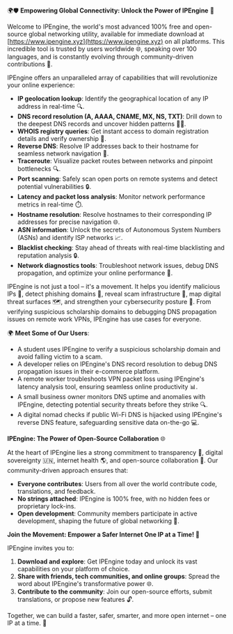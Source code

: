 🌍🛡️ **Empowering Global Connectivity: Unlock the Power of IPEngine** 🚀

Welcome to IPEngine, the world's most advanced 100% free and open-source global networking utility, available for immediate download at [https://www.ipengine.xyz](https://www.ipengine.xyz) on all platforms. This incredible tool is trusted by users worldwide 🌐, speaking over 100 languages, and is constantly evolving through community-driven contributions 📡.

IPEngine offers an unparalleled array of capabilities that will revolutionize your online experience:

* **IP geolocation lookup**: Identify the geographical location of any IP address in real-time 🔍.
* **DNS record resolution (A, AAAA, CNAME, MX, NS, TXT)**: Drill down to the deepest DNS records and uncover hidden patterns 🕵️‍♀️.
* **WHOIS registry queries**: Get instant access to domain registration details and verify ownership 💼.
* **Reverse DNS**: Resolve IP addresses back to their hostname for seamless network navigation 🚗.
* **Traceroute**: Visualize packet routes between networks and pinpoint bottlenecks 🔍.
* **Port scanning**: Safely scan open ports on remote systems and detect potential vulnerabilities 🔒.
* **Latency and packet loss analysis**: Monitor network performance metrics in real-time ⏱️.
* **Hostname resolution**: Resolve hostnames to their corresponding IP addresses for precise navigation 🌐.
* **ASN information**: Unlock the secrets of Autonomous System Numbers (ASNs) and identify ISP networks 📈.
* **Blacklist checking**: Stay ahead of threats with real-time blacklisting and reputation analysis 🔒.
* **Network diagnostics tools**: Troubleshoot network issues, debug DNS propagation, and optimize your online performance 🔧.

IPEngine is not just a tool – it's a movement. It helps you identify malicious IPs 👻, detect phishing domains 📢, reveal scam infrastructure 💸, map digital threat surfaces 🗺️, and strengthen your cybersecurity posture 🔐. From verifying suspicious scholarship domains to debugging DNS propagation issues on remote work VPNs, IPEngine has use cases for everyone.

🌍 **Meet Some of Our Users**:

* A student uses IPEngine to verify a suspicious scholarship domain and avoid falling victim to a scam.
* A developer relies on IPEngine's DNS record resolution to debug DNS propagation issues in their e-commerce platform.
* A remote worker troubleshoots VPN packet loss using IPEngine's latency analysis tool, ensuring seamless online productivity 📊.
* A small business owner monitors DNS uptime and anomalies with IPEngine, detecting potential security threats before they strike 🔍.
* A digital nomad checks if public Wi-Fi DNS is hijacked using IPEngine's reverse DNS feature, safeguarding sensitive data on-the-go 💻.

**IPEngine: The Power of Open-Source Collaboration** 🌐

At the heart of IPEngine lies a strong commitment to transparency 📢, digital sovereignty 🇺🇳, internet health 🌎, and open-source collaboration 🔗. Our community-driven approach ensures that:

* **Everyone contributes**: Users from all over the world contribute code, translations, and feedback.
* **No strings attached**: IPEngine is 100% free, with no hidden fees or proprietary lock-ins.
* **Open development**: Community members participate in active development, shaping the future of global networking 🚀.

**Join the Movement: Empower a Safer Internet One IP at a Time! 🔗**

IPEngine invites you to:

1. **Download and explore**: Get IPEngine today and unlock its vast capabilities on your platform of choice.
2. **Share with friends, tech communities, and online groups**: Spread the word about IPEngine's transformative power 🌐.
3. **Contribute to the community**: Join our open-source efforts, submit translations, or propose new features 🔓.

Together, we can build a faster, safer, smarter, and more open internet – one IP at a time. 💪